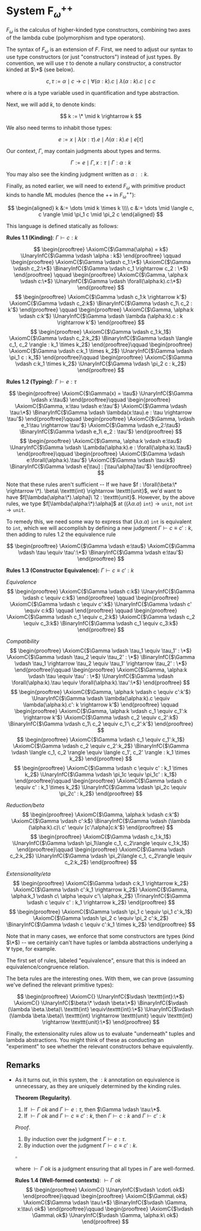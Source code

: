 # System F$_\omega^{++}$

$F_\omega$ is the calculus of higher-kinded type constructors, combining two
axes of the lambda cube (polymorphism and type operators).

The syntax of $F_\omega$ is an extension of $F$. First, we need to
adjust our syntax to use type constructors (or just "constructors") instead of
just types. By convention, we will use $\tau$ to denote a nullary constructor,
a constructor kinded at $\*$ (see below).

$$
c, \tau := \alpha \mid c \rightarrow c \mid \forall (\alpha : k).c
  \mid \lambda (\alpha : k) .c \mid c\ c
$$

where $\alpha$ is a type variable used in quantification and type abstraction.

Next, we will add $k$, to denote kinds:

$$
k := \* \mid k \rightarrow k
$$

We also need terms to inhabit those types:

$$
e := x \mid \lambda (x:\tau).e \mid \Lambda(\alpha:k).e \mid e[\tau]
$$

Our context, $\Gamma$, may contain judgments about types and terms.

$$
\Gamma := e \mid \Gamma, x:\tau \mid \Gamma : \alpha:k
$$

You may also see the kinding judgment written as $\alpha :: k$.

Finally, as noted earlier, we will need to extend $F_\omega$ with primitive
product kinds to handle ML modules (hence the ++ in $F_\omega^{++}$):

$$
\begin{aligned}
k &:= \dots \mid k \times k \\\\
c &:= \dots \mid \langle c, c \rangle \mid \pi_1 c \mid \pi_2 c
\end{aligned}
$$

This language is defined statically as follows:

**Rules 1.1 (Kinding)**: $\Gamma \vdash c:k$

$$
\begin{prooftree}
\AxiomC{$\Gamma(\alpha) = k$}
\UnaryInfC{$\Gamma \vdash \alpha : k$}
\end{prooftree} \qquad
\begin{prooftree}
\AxiomC{$\Gamma \vdash c_1:\*$}
\AxiomC{$\Gamma \vdash c_2:\*$}
\BinaryInfC{$\Gamma \vdash c_1 \rightarrow c_2 : \*$}
\end{prooftree} \qquad
\begin{prooftree}
\AxiomC{$\Gamma, \alpha:k \vdash c:\*$}
\UnaryInfC{$\Gamma \vdash \forall(\alpha:k).c:\*$}
\end{prooftree}
$$
$$
\begin{prooftree}
\AxiomC{$\Gamma \vdash c_1:k \rightarrow k'$}
\AxiomC{$\Gamma \vdash c_2:k$}
\BinaryInfC{$\Gamma \vdash c_1\ c_2 : k'$}
\end{prooftree} \qquad
\begin{prooftree}
\AxiomC{$\Gamma, \alpha:k \vdash c:k'$}
\UnaryInfC{$\Gamma \vdash \lambda (\alpha:k).c : k \rightarrow k'$}
\end{prooftree}
$$
$$
\begin{prooftree}
\AxiomC{$\Gamma \vdash c_1:k_1$}
\AxiomC{$\Gamma \vdash c_2:k_2$}
\BinaryInfC{$\Gamma \vdash \langle c_1, c_2 \rangle : k_1 \times k_2$}
\end{prooftree}\qquad
\begin{prooftree}
\AxiomC{$\Gamma \vdash c:k_1 \times k_2$}
\UnaryInfC{$\Gamma \vdash \pi_1 c : k_1$}
\end{prooftree}\qquad
\begin{prooftree}
\AxiomC{$\Gamma \vdash c:k_1 \times k_2$}
\UnaryInfC{$\Gamma \vdash \pi_2 c : k_2$}
\end{prooftree}
$$

**Rules 1.2 (Typing)**: $\Gamma \vdash e:\tau$

$$
\begin{prooftree}
\AxiomC{$\Gamma(x) = \tau$}
\UnaryInfC{$\Gamma \vdash x:\tau$}
\end{prooftree}\qquad
\begin{prooftree}
\AxiomC{$\Gamma, x:\tau \vdash e:\tau'$}
\AxiomC{$\Gamma \vdash \tau:\*$}
\BinaryInfC{$\Gamma \vdash \lambda(x:\tau).e : \tau \rightarrow \tau'$}
\end{prooftree}\qquad
\begin{prooftree}
\AxiomC{$\Gamma, \vdash e_1:\tau \rightarrow \tau'$}
\AxiomC{$\Gamma \vdash e_2:\tau$}
\BinaryInfC{$\Gamma \vdash e_1\ e_2 : \tau'$}
\end{prooftree}
$$
$$
\begin{prooftree}
\AxiomC{$\Gamma, \alpha:k \vdash e:\tau$}
\UnaryInfC{$\Gamma \vdash \Lambda(\alpha:k).e : \forall(\alpha:k).\tau$}
\end{prooftree}\qquad
\begin{prooftree}
\AxiomC{$\Gamma \vdash e:\forall(\alpha:k).\tau'$}
\AxiomC{$\Gamma \vdash \tau:k$}
\BinaryInfC{$\Gamma \vdash e[\tau] : [\tau/\alpha]\tau'$}
\end{prooftree}
$$

Note that these rules aren't sufficient -- If we have $f : \forall(\beta:\*
\rightarrow \*). \beta\ \texttt{int} \rightarrow \texttt{unit}$, we'd want to
have $f[\lambda(\alpha:\*).\alpha]\ 12 : \texttt{unit}$. However, by the above
rules, we type $f[\lambda(\alpha:\*):\alpha]$ at $((\lambda \alpha.\alpha)
\ \texttt{int}) \rightarrow \texttt{unit}$, not $\texttt{int} \rightarrow
\texttt{unit}$.

To remedy this, we need some way to express that $(\lambda \alpha.\alpha)
\ \texttt{int}$ is equivalent to $\texttt{int}$, which we will accomplish by
defining a new judgment $\Gamma \vdash c \equiv c' : k$, then adding to rules
1.2 the equivalence rule

$$
\begin{prooftree}
\AxiomC{$\Gamma \vdash e:\tau$}
\AxiomC{$\Gamma \vdash \tau \equiv \tau':\*$}
\BinaryInfC{$\Gamma \vdash e:\tau'$}
\end{prooftree}
$$

**Rules 1.3 (Constructor Equivalence):** $\Gamma \vdash c \equiv c':k$

*Equivalence*
$$
\begin{prooftree}
\AxiomC{$\Gamma \vdash c:k$}
\UnaryInfC{$\Gamma \vdash c \equiv c:k$}
\end{prooftree} \qquad
\begin{prooftree}
\AxiomC{$\Gamma \vdash c \equiv c':k$}
\UnaryInfC{$\Gamma \vdash c' \equiv c:k$} \qquad
\end{prooftree} \qquad
\begin{prooftree}
\AxiomC{$\Gamma \vdash c_1 \equiv c_2:k$}
\AxiomC{$\Gamma \vdash c_2 \equiv c_3:k$}
\BinaryInfC{$\Gamma \vdash c_1 \equiv c_3:k$}
\end{prooftree}
$$

*Compatibility*
$$
\begin{prooftree}
\AxiomC{$\Gamma \vdash \tau_1 \equiv \tau_1' : \*$}
\AxiomC{$\Gamma \vdash \tau_2 \equiv \tau_2' : \*$}
\BinaryInfC{$\Gamma \vdash \tau_1 \rightarrow \tau_2 \equiv
  \tau_1' \rightarrow \tau_2' : \*$}
\end{prooftree}\qquad
\begin{prooftree}
\AxiomC{$\Gamma, \alpha:k \vdash \tau \equiv \tau' : \*$}
\UnaryInfC{$\Gamma \vdash \forall(\alpha:k).\tau \equiv \forall(\alpha:k).\tau':\*$}
\end{prooftree}
$$
$$
\begin{prooftree}
\AxiomC{$\Gamma, \alpha:k \vdash c \equiv c':k'$}
\UnaryInfC{$\Gamma \vdash \lambda(\alpha:k).c \equiv \lambda(\alpha:k).c':
  k \rightarrow k'$}
\end{prooftree} \qquad
\begin{prooftree}
\AxiomC{$\Gamma, \alpha:k \vdash c_1 \equiv c_1':k \rightarrow k'$}
\AxiomC{$\Gamma \vdash c_2 \equiv c_2':k$}
\BinaryInfC{$\Gamma \vdash c_1\ c_2 \equiv c_1'\ c_2':k'$}
\end{prooftree}
$$
$$
\begin{prooftree}
\AxiomC{$\Gamma \vdash c_1 \equiv c_1':k_1$}
\AxiomC{$\Gamma \vdash c_2 \equiv c_2':k_2$}
\BinaryInfC{$\Gamma \vdash \langle c_1, c_2 \rangle \equiv
  \langle c_1', c_2' \rangle : k_1 \times k_2$}
\end{prooftree}
$$
$$
\begin{prooftree}
\AxiomC{$\Gamma \vdash c \equiv c' : k_1 \times k_2$}
\UnaryInfC{$\Gamma \vdash \pi_1c \equiv \pi_1c' : k_1$}
\end{prooftree}\qquad
\begin{prooftree}
\AxiomC{$\Gamma \vdash c \equiv c' : k_1 \times k_2$}
\UnaryInfC{$\Gamma \vdash \pi_2c \equiv \pi_2c' : k_2$}
\end{prooftree}
$$

*Reduction/beta*
$$
\begin{prooftree}
\AxiomC{$\Gamma, \alpha:k \vdash c:k'$}
\AxiomC{$\Gamma \vdash c':k$}
\BinaryInfC{$\Gamma \vdash (\lambda (\alpha:k).c)\ c' \equiv [c'/\alpha]c:k'$}
\end{prooftree}
$$
$$
\begin{prooftree}
\AxiomC{$\Gamma \vdash c_1:k_1$}
\UnaryInfC{$\Gamma \vdash \pi_1\langle c_1, c_2\rangle \equiv c_1:k_1$}
\end{prooftree}\qquad
\begin{prooftree}
\AxiomC{$\Gamma \vdash c_2:k_2$}
\UnaryInfC{$\Gamma \vdash \pi_2\langle c_1, c_2\rangle \equiv c_2:k_2$}
\end{prooftree}
$$

*Extensionality/eta*
$$
\begin{prooftree}
\AxiomC{$\Gamma \vdash c:k_1 \rightarrow k_2$}
\AxiomC{$\Gamma \vdash c':k_1 \rightarrow k_2$}
\AxiomC{$\Gamma, \alpha:k_1 \vdash c\ \alpha \equiv c'\ \alpha:k_2$}
\TrinaryInfC{$\Gamma \vdash c \equiv c' : k_1 \rightarrow k_2$}
\end{prooftree}
$$
$$
\begin{prooftree}
\AxiomC{$\Gamma \vdash \pi_1 c \equiv \pi_1 c':k_1$}
\AxiomC{$\Gamma \vdash \pi_2 c \equiv \pi_2 c':k_2$}
\BinaryInfC{$\Gamma \vdash c \equiv c':k_1 \times k_2$}
\end{prooftree}
$$

Note that in many cases, we enforce that some
constructors are types (kind $\*$) -- we certainly can't have tuples or lambda
abstractions underlying a $\forall$ type, for example.

The first set of rules, labeled "equivalence", ensure that this is indeed an
equivalence/congruence relation.

The beta rules are the interesting ones. With them, we can prove (assuming
we've defined the relevant primitive types):

$$
\begin{prooftree}
\AxiomC{}
\UnaryInfC{$\vdash \texttt{int}:\*$}
\AxiomC{}
\UnaryInfC{$\beta:\* \vdash \beta:\*$}
\BinaryInfC{$\vdash (\lambda \beta.\beta)\ \texttt{int} \equiv\texttt{int}:\*$}
\UnaryInfC{$\vdash (\lambda \beta.\beta)\ \texttt{int} \rightarrow
  \texttt{unit} \equiv \texttt{int} \rightarrow \texttt{unit}:\*$}
\end{prooftree}
$$

Finally, the extensionality rules allow us to evaluate "underneath" tuples and
lambda abstractions. You might think of these as conducting an "experiment" to
see whether the relevant constructors behave equivalently.

## Remarks

- As it turns out, in this system, the $:k$ annotation on equivalence is
  unnecessary, as they are uniquely determined by the kinding rules.

  **Theorem (Regularity)**.
  1. If $\vdash \Gamma\ ok$ and $\Gamma \vdash e:\tau$, then $\Gamma \vdash \tau:\*$.
  2. If $\vdash \Gamma\ ok$ and $\Gamma \vdash c \equiv c':k$, then $\Gamma \vdash
    c:k$ and $\Gamma \vdash c':k$

  *Proof*.
  1. By induction over the judgment $\Gamma \vdash e:\tau$.
  2. By induction over the judgment $\Gamma \vdash c \equiv c':k$.

    $\square$

  where $\vdash \Gamma\ ok$ is a judgment ensuring that all types in $\Gamma$
  are well-formed.

  **Rules 1.4 (Well-formed contexts)**: $\vdash \Gamma\ ok$
  $$
  \begin{prooftree}
  \AxiomC{}
  \UnaryInfC{$\vdash \cdot\ ok$}
  \end{prooftree}\qquad
  \begin{prooftree}
  \AxiomC{$\Gamma\ ok$}
  \AxiomC{$\Gamma \vdash \tau:\*$}
  \BinaryInfC{$\vdash \Gamma, x:\tau\ ok$}
  \end{prooftree}\qquad
  \begin{prooftree}
  \AxiomC{$\vdash \Gamma\ ok$}
  \UnaryInfC{$\vdash \Gamma, \alpha:k\ ok$}
  \end{prooftree}
  $$

